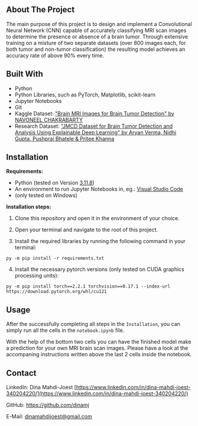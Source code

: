 ## About The Project

The main purpose of this project is to design and implement a Convolutional Neural Network (CNN) capable of accurately classifying MRI scan images to determine the presence or absence of a brain tumor. Through extensive training on a mixture of two separate datasets (over 800 images each, for both tumor and non-tumor classification) the resulting model achieves an accuracy rate of above 90% every time.




## Built With

- Python
- Python Libraries, such as PyTorch, Matplotlib, scikit-learn
- Jupyter Notebooks
- Git
- Kaggle Dataset: ["Brain MRI Images for Brain Tumor Detection" by NAVONEEL CHAKRABARTY](https://www.kaggle.com/datasets/navoneel/brain-mri-images-for-brain-tumor-detection)
- Research Dataset: ["JMCD Dataset for Brain Tumor Detection and Analysis Using Explainable Deep Learning" by Aryan Verma, Nidhi Gupta, Pushpraj Bhatele & Pritee Khanna](https://link.springer.com/article/10.1007/s42979-023-02308-9)



## Installation

**Requirements:**

- Python (tested on Version [3.11.8](https://www.python.org/downloads/release/python-3118/))
- An environment to run Jupyter Notebooks in, eg.: [Visual Studio Code](https://code.visualstudio.com/download)
- (only tested on Windows)


**Installation steps:**

1. Clone this repository and open it in the environment of your choice.

2. Open your terminal and navigate to the root of this project.

3. Install the required libraries by running the following command in your terminal:
```
py -m pip install -r requirements.txt
```

4. Install the necessary pytorch versions (only tested on CUDA graphics processing units):
```
py -m pip install torch==2.2.1 torchvision==0.17.1 --index-url https://download.pytorch.org/whl/cu121
```





## Usage

After the successfully completing all steps in the `Installation`, you can simply run all the cells in the `notebook.ipynb` file.

With the help of the bottom two cells you can have the finished model make a prediction for your own MRI brain scan images. Please have a look at the accompaning instructions written above the last 2 cells inside the notebook.




## Contact

LinkedIn: Dina Mahdi-Joest [https://www.linkedin.com/in/dina-mahdi-joest-340204220/](https://www.linkedin.com/in/dina-mahdi-joest-340204220/)

GitHub: https://github.com/dinamj

E-Mail: dinamahdijoest@gmail.com

